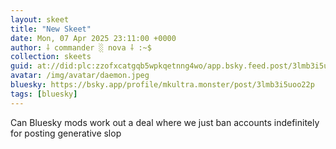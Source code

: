 ```yaml
---
layout: skeet
title: "New Skeet"
date: Mon, 07 Apr 2025 23:11:00 +0000
author: ⸸ commander ░ nova ⸸ :~$
collection: skeets
guid: at://did:plc:zzofxcatgqb5wpkqetnng4wo/app.bsky.feed.post/3lmb3i5uoo22p
avatar: /img/avatar/daemon.jpeg
bluesky: https://bsky.app/profile/mkultra.monster/post/3lmb3i5uoo22p
tags: [bluesky]
---
```


Can Bluesky mods work out a deal where we just ban accounts indefinitely for posting generative slop
